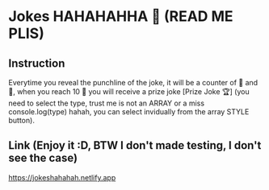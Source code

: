 # Jokes HAHAHAHHA 🤣 (READ ME PLIS)

## Instruction 
Everytime you reveal the punchline of the joke, it will be a counter of 🤣 and 🐴, when you reach 10 🤣 you will receive a prize joke [Prize Joke 🏆] (you need to select the type, trust me is not an ARRAY or a miss console.log(type) hahah, you can select invidually from the array STYLE button).
## Link (Enjoy it :D, BTW I don't made testing, I don't see the case)

https://jokeshahahah.netlify.app
